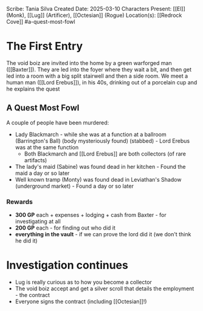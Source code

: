Scribe: Tania Silva
Created Date: 2025-03-10
Characters Present: [[El]] (Monk), [[Lug]] (Artificer), [[Octesian]] (Rogue)
Location(s): [[Redrock Cove]]
#a-quest-most-fowl
# The First Entry
The void boiz are invited into the home by a green warforged man ([[Baxter]]). They are led into the foyer where they wait a bit, and then get led into a room with a big split stairwell and then a side room.
We meet a human man ([[Lord Erebus]]), in his 40s, drinking out of a porcelain cup and he explains the quest
## A Quest Most Fowl
A couple of people have been murdered:
- Lady Blackmarch - while she was at a function at a ballroom (Barrington's Ball) (body mysteriously found) (stabbed) - Lord Erebus was at the same function
	- Both Blackmarch and [[Lord Erebus]] are both collectors (of rare artifacts)
- The lady's maid (Sabine) was found dead in her kitchen - Found the maid a day or so later
- Well known tramp (Monty) was found dead in Leviathan's Shadow (underground market) - Found a day or so later
### Rewards
- **300 GP** each + expenses + lodging + cash from Baxter - for investigating at all
- **200 GP** each - for finding out who did it
- **everything in the vault** - if we can prove the lord did it (we don't think he did it)
# Investigation continues
- Lug is really curious as to how you become a collector
- The void boiz accept and get a silver scroll that details the employment - the contract
- Everyone signs the contract (including [[Octesian]]!)